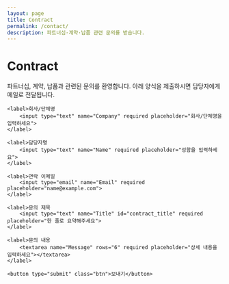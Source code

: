 ```yaml
---
layout: page
title: Contract
permalink: /contact/
description: 파트너십·계약·납품 관련 문의를 받습니다.
---
```


# Contract

파트너십, 계약, 납품과 관련된 문의를 환영합니다. 아래 양식을 제출하시면 담당자에게 메일로 전달됩니다.

<form id="contract-form" action="https://formsubmit.co/captain@goolzy.com" method="POST" style="max-width:720px;">
	<input type="hidden" name="_template" value="table">
	<input type="hidden" name="_subject" id="contract_subject" value="[Contract 문의] 제출">
	<input type="hidden" name="Category" value="Contract">
	<input type="hidden" name="_next" value="{{ '/contact/?success=1' | absolute_url }}">
	<input type="text" name="website" style="display:none" tabindex="-1" autocomplete="off">

	<label>회사/단체명
		<input type="text" name="Company" required placeholder="회사/단체명을 입력하세요">
	</label>

	<label>담당자명
		<input type="text" name="Name" required placeholder="성함을 입력하세요">
	</label>

	<label>연락 이메일
		<input type="email" name="Email" required placeholder="name@example.com">
	</label>

	<label>문의 제목
		<input type="text" name="Title" id="contract_title" required placeholder="한 줄로 요약해주세요">
	</label>

	<label>문의 내용
		<textarea name="Message" rows="6" required placeholder="상세 내용을 입력하세요"></textarea>
	</label>

	<button type="submit" class="btn">보내기</button>
</form>

<div id="contract-status" class="notice" style="display:none;"></div>

<script>
(function(){
	try {
		var p = new URLSearchParams(window.location.search);
		if (p.get('success') === '1') {
			var box = document.getElementById('contract-status');
			box.style.display = 'block';
			box.textContent = '감사합니다! 문의가 전송되었습니다. 곧 연락드리겠습니다.';
		}
	} catch(e){}
	function updateSubject(){
		var t = document.getElementById('contract_title').value || '제목 미입력';
		document.getElementById('contract_subject').value = '[Contract 문의] ' + t;
	}
	try { document.getElementById('contract-form').addEventListener('input', updateSubject); } catch(e){}
})();
</script>

<style>
form#contract-form label { display:block; margin: 0.75rem 0; }
form#contract-form input[type="text"],
form#contract-form input[type="email"],
form#contract-form textarea { width:100%; }
.notice { background: #eefcf7; border:1px solid #c9f1e6; padding:0.75rem 1rem; border-radius: 8px; margin-top: 1rem; }
</style>
